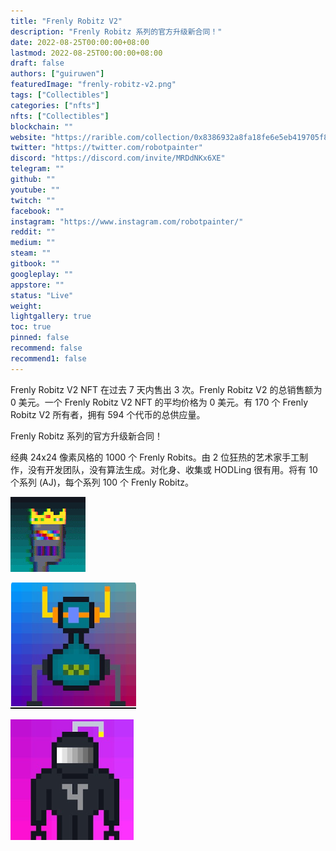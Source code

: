 ```yaml
---
title: "Frenly Robitz V2"
description: "Frenly Robitz 系列的官方升级新合同！"
date: 2022-08-25T00:00:00+08:00
lastmod: 2022-08-25T00:00:00+08:00
draft: false
authors: ["guiruwen"]
featuredImage: "frenly-robitz-v2.png"
tags: ["Collectibles"]
categories: ["nfts"]
nfts: ["Collectibles"]
blockchain: ""
website: "https://rarible.com/collection/0x8386932a8fa18fe6e5eb419705f85c4c9f349c8b"
twitter: "https://twitter.com/robotpainter"
discord: "https://discord.com/invite/MRDdNKx6XE"
telegram: ""
github: ""
youtube: ""
twitch: ""
facebook: ""
instagram: "https://www.instagram.com/robotpainter/"
reddit: ""
medium: ""
steam: ""
gitbook: ""
googleplay: ""
appstore: ""
status: "Live"
weight: 
lightgallery: true
toc: true
pinned: false
recommend: false
recommend1: false
---
```

Frenly Robitz V2 NFT 在过去 7 天内售出 3 次。Frenly Robitz V2 的总销售额为 0 美元。一个 Frenly Robitz V2 NFT 的平均价格为 0 美元。有 170 个 Frenly Robitz V2 所有者，拥有 594 个代币的总供应量。

Frenly Robitz 系列的官方升级新合同！

经典 24x24 像素风格的 1000 个 Frenly Robits。由 2 位狂热的艺术家手工制作，没有开发团队，没有算法生成。对化身、收集或 HODLing 很有用。将有 10 个系列 (AJ)，每个系列 100 个 Frenly Robitz。



![nft](01.png)



![nft](02.png)



![nft](03.png)